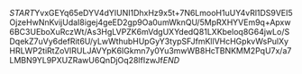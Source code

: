 $START$YvxGEYq65eDYV4dYIUNI1DhxHz9x5t+7N6LmooH1uUY4vRl1DS9VEI5OjzeHwNnKvijUdaI8igej4geED2gp9Oa0umWknQU/5MpRXHYVEm9q+Apxw6BC3UEboXuRczWt/As3HgLVPZK6mVdgUXYdedQ81LXKbeloq8G64jwLo/SDqekZ7uVy6defRit6U/yLwWthubHUpGyY3typSFJfmKllVHcHGpkvWsPulXyHRLWP2tiRtZoVIRULJAVYpK6IGkmn7y0Yu3mwWB8HcTBNKMM2PqU7x/a7LMBN9YL9PXUZRawU6QnDjOq28lfIzwJf$END$